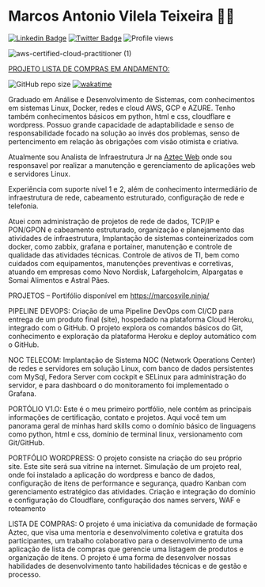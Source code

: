 <h1> Marcos Antonio Vilela Teixeira 👨‍💻 </h1>

[![Linkedin Badge](https://img.shields.io/badge/-LinkedIn-blue?style=flat-square&logo=Linkedin&logoColor=white&link=https://www.linkedin.com/in/fagnerpsantos/)](https://www.linkedin.com/in/marcosvile)
[![Twitter Badge](https://img.shields.io/badge/-Twitter-1ca0f1?style=flat-square&labelColor=1ca0f1&logo=twitter&logoColor=white&link=https://twitter.com/fagnerpsantos)](https://twitter.com/marcosvilel_a)
![Profile views](https://gpvc.arturio.dev/marcosvile)

![aws-certified-cloud-practitioner (1)](https://user-images.githubusercontent.com/87045821/199131103-ddbc2675-80d0-4608-9542-946e668e9279.png)

[PROJETO LISTA DE COMPRAS EM ANDAMENTO:](https://github.com/marcosvile/lista-de-compras)

![GitHub repo size](https://img.shields.io/github/repo-size/marcosvile/lista-de-compras) [![wakatime](https://wakatime.com/badge/user/2c68ed23-765c-40e6-88d9-3b49ab1bdf82/project/e006cc4c-3fc9-4722-a70c-f26d245794e4.svg)](https://wakatime.com/badge/user/2c68ed23-765c-40e6-88d9-3b49ab1bdf82/project/e006cc4c-3fc9-4722-a70c-f26d245794e4)

Graduado em Análise e Desenvolvimento de Sistemas, com conhecimentos em sistemas Linux, Docker, redes e cloud AWS, GCP e AZURE. Tenho também conhecimentos básicos em python, html e css, cloudflare e wordpress. Possuo grande capacidade de adaptabilidade e senso de responsabilidade focado na solução ao invés dos problemas, senso de pertencimento em relação às obrigações com visão otimista e criativa.

Atualmente sou Analista de Infraestrutura Jr na [Aztec Web](https://aztecweb.net/sobre/#:~:text=Davi%20Silva-,DESENVOLVEDOR,-Marcos%20Vilela) onde sou responsavel por realizar a manutenção e gerenciamento de aplicações web e servidores Linux.

Experiência com suporte nível 1 e 2, além de conhecimento intermediário de infraestrutura de rede, cabeamento estruturado, configuração de rede e telefonia.

Atuei com administração de projetos de rede de dados, TCP/IP e PON/GPON e cabeamento estruturado, organização e planejamento das atividades de infraestrutura, Implantação de sistemas conteinerizados com docker, como zabbix, grafana e portainer, manutenção e controle de qualidade das atividades técnicas. Controle de ativos de TI, bem como cuidados com equipamentos, manutenções preventivas e corretivas, atuando em empresas como Novo Nordisk, Lafargeholcim, Alpargatas e Somai Alimentos e Astral Pães.

PROJETOS – Portifólio disponível em <href> https://marcosvile.ninja/ </href>

PIPELINE DEVOPS:
Criação de uma Pipeline DevOps com CI/CD para entrega de um produto final (site), hospedado na plataforma Cloud Heroku, integrado com o GitHub. O projeto explora os comandos básicos do Git, conhecimento e exploração da plataforma Heroku e deploy automático com o GitHub.

NOC TELECOM:
Implantação de Sistema NOC (Network Operations Center) de redes e servidores em solução Linux, com banco de dados persistentes com MySql, Fedora Server com cockpit e SELinux para administração do servidor, e para dashboard o do monitoramento foi implementado o Grafana.

PORTÓLIO V1.O:
Este é o meu primeiro portfólio, nele contém as principais informações de certificação, contato e projetos. Aqui você tem um panorama geral de minhas hard skills como o domínio básico de linguagens como python, html e css, domínio de terminal linux, versionamento com Git/GitHub.

PORTFÓLIO WORDPRESS:
O projeto consiste na criação do seu próprio site. Este site será sua vitrine na internet. Simulação de um projeto real, onde foi instalado a aplicação do wordpress e banco de dados, configuração de itens de performance e segurança, quadro Kanban com gerenciamento estratégico das atividades. Criação e integração do domínio e configuração do Cloudflare, configuração dos names servers, WAF e roteamento

LISTA DE COMPRAS:
O projeto é uma iniciativa da comunidade de formação Aztec, que visa uma mentoria e desenvolvimento coletiva e gratuita dos participantes, um trabalho colaborativo para o desenvolvimento de uma aplicação de lista de compras que gerencie uma listagem de produtos e organização de itens. O projeto é uma forma de desenvolver nossas habilidades de desenvolvimento tanto habilidades técnicas e de gestão e processo.
